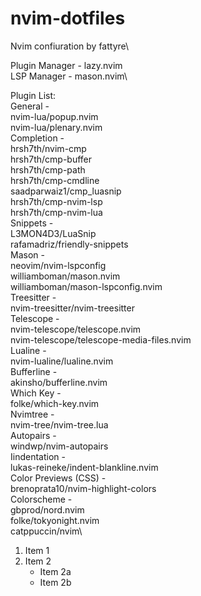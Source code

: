 # nvim-dotfiles

Nvim confiuration by fattyre\

Plugin Manager - lazy.nvim\
LSP Manager - mason.nvim\

Plugin List:\
  General -\
    nvim-lua/popup.nvim\
    nvim-lua/plenary.nvim\
  Completion -\
    hrsh7th/nvim-cmp\
    hrsh7th/cmp-buffer\
    hrsh7th/cmp-path\
    hrsh7th/cmp-cmdline\
    saadparwaiz1/cmp_luasnip\
    hrsh7th/cmp-nvim-lsp\
    hrsh7th/cmp-nvim-lua\
  Snippets -\
    L3MON4D3/LuaSnip\
    rafamadriz/friendly-snippets\
  Mason -\
    neovim/nvim-lspconfig\
    williamboman/mason.nvim\
    williamboman/mason-lspconfig.nvim\
  Treesitter -\
    nvim-treesitter/nvim-treesitter\
  Telescope -\
    nvim-telescope/telescope.nvim\
    nvim-telescope/telescope-media-files.nvim\
  Lualine -\
    nvim-lualine/lualine.nvim\
  Bufferline -\
    akinsho/bufferline.nvim\
  Which Key -\
    folke/which-key.nvim\
  Nvimtree -\
    nvim-tree/nvim-tree.lua\
  Autopairs -\
    windwp/nvim-autopairs\
  Iindentation -\
    lukas-reineke/indent-blankline.nvim\
  Color Previews (CSS) -\
    brenoprata10/nvim-highlight-colors\
  Colorscheme -\
    gbprod/nord.nvim\
    folke/tokyonight.nvim\
    catppuccin/nvim\
1. Item 1
2. Item 2
    * Item 2a
    * Item 2b

